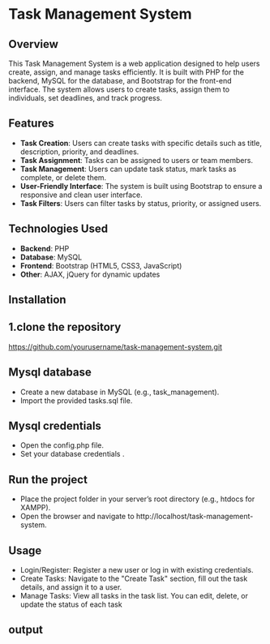 # Task Management System

## Overview
This Task Management System is a web application designed to help users create, assign, and manage tasks efficiently. It is built with PHP for the backend, MySQL for the database, and Bootstrap for the front-end interface. The system allows users to create tasks, assign them to individuals, set deadlines, and track progress.

## Features
- **Task Creation**: Users can create tasks with specific details such as title, description, priority, and deadlines.
- **Task Assignment**: Tasks can be assigned to users or team members.
- **Task Management**: Users can update task status, mark tasks as complete, or delete them.
- **User-Friendly Interface**: The system is built using Bootstrap to ensure a responsive and clean user interface.
- **Task Filters**: Users can filter tasks by status, priority, or assigned users.
  
## Technologies Used
- **Backend**: PHP
- **Database**: MySQL
- **Frontend**: Bootstrap (HTML5, CSS3, JavaScript)
- **Other**: AJAX, jQuery for dynamic updates

## Installation 
## 1.clone the repository
https://github.com/yourusername/task-management-system.git
## Mysql database 
- Create a new database in MySQL (e.g., task_management).
- Import the provided tasks.sql file.
## Mysql credentials
- Open the config.php file.
- Set your database credentials .
<?php
$servername = "localhost";
$username = "root";
$password = "";
$dbname = "task_management";
?>
## Run the project
- Place the project folder in your server’s root directory (e.g., htdocs for XAMPP).
- Open the browser and navigate to http://localhost/task-management-system.
## Usage
- Login/Register: Register a new user or log in with existing credentials.
- Create Tasks: Navigate to the "Create Task" section, fill out the task details, and assign it to a user.
- Manage Tasks: View all tasks in the task list. You can edit, delete, or update the status of each task
## output


